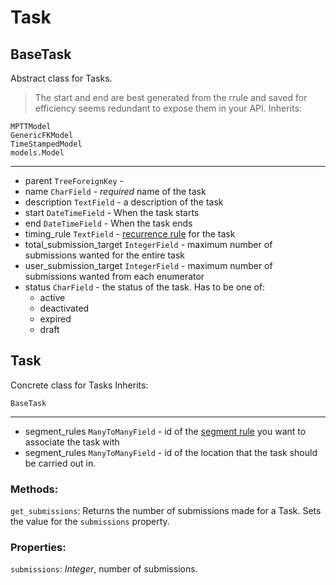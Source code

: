 # Task

## BaseTask
Abstract class for Tasks.
> The start and end are best generated from the rrule and saved for efficiency seems redundant to expose them in your API.
Inherits:
```
MPTTModel
GenericFKModel
TimeStampedModel
models.Model
```

---
  * parent `TreeForeignKey` -
  * name `CharField` - _required_ name of the task
  * description `TextField` - a description of the task
  * start `DateTimeField` - When the task starts
  * end `DateTimeField` - When the task ends
  * timing_rule `TextField` - [recurrence rule](https://tools.ietf.org/html/rfc2445) for the task
  * total_submission_target `IntegerField` - maximum number of submissions wanted for the entire task
  * user_submission_target `IntegerField` - maximum number of submissions wanted from each enumerator 
  * status `CharField` - the status of the task. Has to be one of:  
    - active
    - deactivated
    - expired
    - draft


## Task
Concrete class for Tasks
Inherits:
```
BaseTask
```

---
  * segment_rules `ManyToManyField` - id of the [segment rule](./segment%20rules.md) you want to associate the task with
  * segment_rules `ManyToManyField` - id of the location that the task should be carried out in.

### Methods:

`get_submissions`: Returns the number of submissions made for a Task. Sets the value for the `submissions` property.

### Properties:

`submissions`: *Integer*, number of submissions.
